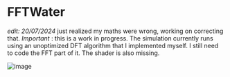 # FFTWater

*edit: 20/07/2024* just realized my maths were wrong, working on correcting that.
*Important* : this is a work in progress. The simulation currently runs using an unoptimized DFT algorithm that I implemented myself. I still need to code the FFT part of it. The shader is also missing.

![image](https://github.com/tlegoc/FFTWater/assets/21106616/e0e769a3-eb08-44ec-8c5c-738b4fac2159)

